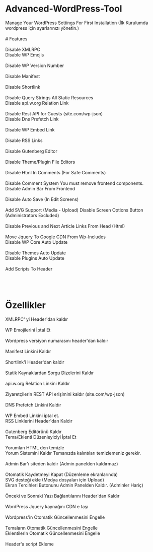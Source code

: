 # Advanced-WordPress-Tool
Manage Your WordPress Settings For First Installation
(İlk Kurulumda wordpress için ayarlarınızı yönetin.)
 <br />	 <br />	
# Features <br />	
  Disable XMLRPC <br />	
  Disable WP Emojis <br />	
  Disable WP Version Number <br />	
  Disable Manifest <br />	
  Disable Shortlink <br />	
  Disable Query Strings All Static Resources <br />	
  Disable api.w.org Relation Link <br />	
  Disable Rest API for Guests (site.com/wp-json) <br />	
  Disable Dns Prefetch Link <br />	
  Disable WP Embed Link <br />	
  Disable RSS Links <br />	
  Disable Gutenberg Editor <br />	
  Disable Theme/Plugin File Editors <br />	
  Disable Html In Comments (For Safe Comments) <br />	
  Disable Comment System	You must remove frontend components. <br />	
  Disable Admin Bar From Frontend <br />	
  Disable Auto Save (In Edit Screens) <br />	
  Add SVG Support (Media - Upload)
  Disable Screen Options Button (Administrators Excluded) <br />	
  Disable Previous and Next Article Links From Head (Html) <br />	
  Move Jquery To Google CDN From Wp-Includes <br />	
  Disable WP Core Auto Update <br />	
  Disable Themes Auto Update <br />	
  Disable Plugins Auto Update <br />	
  Add Scripts To Header <br />	
 <br />	 <br />	
# Özellikler  <br />	
  XMLRPC' yi Header'dan kaldır <br />	
  WP Emojilerini İptal Et <br />	
  Wordpress versiyon numarasını header'dan kaldır <br />	
  Manifest Linkini Kaldır <br />	
  Shortlink'i Header'dan kaldır <br />	
  Statik Kaynaklardan Sorgu Dizelerini Kaldır <br />	
  api.w.org Relation Linkini Kaldır <br />	
  Ziyaretçilerin REST API erişimini kaldır (site.com/wp-json) <br />	
  DNS Prefetch Linkini Kaldır <br />	
  WP Embed Linkini iptal et. <br />	
  RSS Linklerini Header'dan Kaldır <br />	
  Gutenberg Editörünü Kaldır <br />	
  Tema/Eklenti Düzenleyiciyi İptal Et <br />	
  Yorumları HTML den temizle <br />	
  Yorum Sistemini Kaldır	Temanızda kalıntıları temizlemeniz gerekir. <br />	
  Admin Bar'ı siteden kaldır (Admin panelden kaldırmaz) <br />	
  Otomatik Kaydetmeyi Kapat (Düzenleme ekranlarında) <br />	
  SVG desteği ekle (Medya dosyaları için Upload) <br />	
  Ekran Tercihleri Butonunu Admin Panelden Kaldır. (Adminler Hariç) <br />	
  Önceki ve Sonraki Yazı Bağlantılarını Header'dan Kaldır <br />	
  WordPress Jquery kaynağını CDN e taşı <br />	
  Wordpress'in Otomatik Güncellenmesini Engelle <br />	
  Temaların Otomatik Güncellenmesini Engelle <br />	
  Eklentilerin Otomatik Güncellenmesini Engelle <br />	
  Header'a script Ekleme <br />	